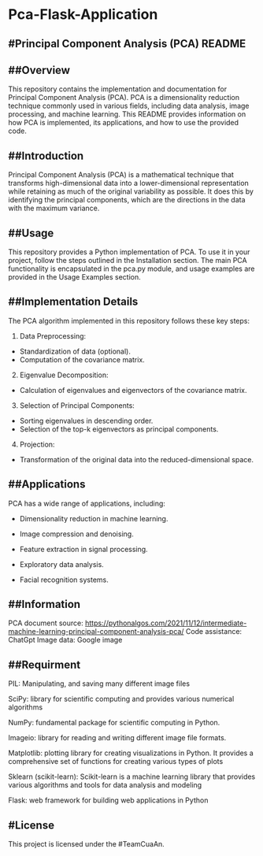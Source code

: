 # Pca-Flask-Application

#Principal Component Analysis (PCA) README
----

##Overview
---------
This repository contains the implementation and documentation for Principal Component Analysis (PCA). PCA is a dimensionality reduction technique commonly used in various fields, including data analysis, image processing, and machine learning. This README provides information on how PCA is implemented, its applications, and how to use the provided code.


##Introduction
---------
Principal Component Analysis (PCA) is a mathematical technique that transforms high-dimensional data into a lower-dimensional representation while retaining as much of the original variability as possible. It does this by identifying the principal components, which are the directions in the data with the maximum variance.

##Usage
--------
This repository provides a Python implementation of PCA. To use it in your project, follow the steps outlined in the Installation section. The main PCA functionality is encapsulated in the pca.py module, and usage examples are provided in the Usage Examples section.


##Implementation Details
-------
The PCA algorithm implemented in this repository follows these key steps:
1.	Data Preprocessing:
- Standardization of data (optional).
-  Computation of the covariance matrix.
2.	Eigenvalue Decomposition:
- Calculation of eigenvalues and eigenvectors of the covariance matrix.
3.	Selection of Principal Components:
-  Sorting eigenvalues in descending order.
-  Selection of the top-k eigenvectors as principal components.
4.	Projection:
-  Transformation of the original data into the reduced-dimensional space.

##Applications
---------------
PCA has a wide range of applications, including:

-	Dimensionality reduction in machine learning.
  
-	Image compression and denoising.
  
-	Feature extraction in signal processing.
  
-	Exploratory data analysis.
  
-	Facial recognition systems.

##Information
-------------
PCA document source: https://pythonalgos.com/2021/11/12/intermediate-machine-learning-principal-component-analysis-pca/
Code assistance: ChatGpt
Image data: Google image

##Requirment
---------------
PIL: Manipulating, and saving many different image files

SciPy: library for scientific computing and provides various numerical algorithms

NumPy: fundamental package for scientific computing in Python.

Imageio: library for reading and writing different image file formats. 

Matplotlib: plotting library for creating visualizations in Python. It provides a comprehensive set of functions for creating various types of plots

Sklearn (scikit-learn): Scikit-learn is a machine learning library that provides various algorithms and tools for data analysis and modeling

Flask: web framework for building web applications in Python

#License
--------------------------------------------
This project is licensed under the #TeamCuaAn.

